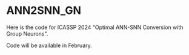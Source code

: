 # ANN2SNN_GN

Here is the code for ICASSP 2024 "Optimal ANN-SNN Conversion with Group Neurons".

Code will be available in February.
